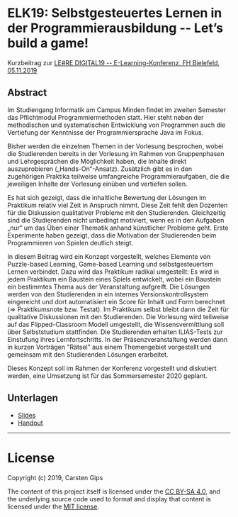 # ELK19: Selbstgesteuertes Lernen in der Programmierausbildung -- Let’s build a game!

Kurzbeitrag zur [LE#RE DIGITAL19 -- E-Learning-Konferenz, FH Bielefeld, 05.11.2019](https://www.fh-bielefeld.de/elearningkonferenz)


## Abstract

Im Studiengang Informatik am Campus Minden findet im zweiten Semester das Pflichtmodul
Programmiermethoden statt. Hier steht neben der methodischen und systematischen
Entwicklung von Programmen auch die Vertiefung der Kenntnisse der Programmiersprache
Java im Fokus.

Bisher werden die einzelnen Themen in der Vorlesung besprochen, wobei die Studierenden
bereits in der Vorlesung im Rahmen von Gruppenphasen und Lehrgesprächen die Möglichkeit
haben, die Inhalte direkt auszuprobieren („Hands-On“-Ansatz). Zusätzlich gibt es in
den zugehörigen Praktika teilweise umfangreiche Programmieraufgaben, die die jeweiligen
Inhalte der Vorlesung einüben und vertiefen sollen.

Es hat sich gezeigt, dass die inhaltliche Bewertung der Lösungen im Praktikum relativ
viel Zeit in Anspruch nimmt. Diese Zeit fehlt den Dozenten für die Diskussion qualitativer
Probleme mit den Studierenden. Gleichzeitig sind die Studierenden nicht unbedingt motiviert,
wenn es in den Aufgaben „nur“ um das Üben einer Thematik anhand künstlicher Probleme geht.
Erste Experimente haben gezeigt, dass die Motivation der Studierenden beim Programmieren
von Spielen deutlich steigt.

In diesem Beitrag wird ein Konzept vorgestellt, welches Elemente von Puzzle-based
Learning, Game-based Learning und selbstgesteuertem Lernen verbindet. Dazu wird das
Praktikum radikal umgestellt: Es wird in jedem Praktikum ein Baustein eines Spiels
entwickelt, wobei ein Baustein ein bestimmtes Thema aus der Veranstaltung aufgreift.
Die Lösungen werden von den Studierenden in ein internes Versionskontrollsystem
eingereicht und dort automatisiert ein Score für Inhalt und Form berechnet (=>
Praktikumsnote bzw. Testat). Im Praktikum selbst bleibt dann die Zeit für qualitative
Diskussionen mit den Studierenden. Die Vorlesung wird teilweise auf das Flipped-Classroom
Modell umgestellt, die Wissensvermittlung soll über Selbststudium stattfinden. Die
Studierenden erhalten ILIAS-Tests zur Einstufung ihres Lernfortschritts. In der
Präsenzveranstaltung werden dann in kurzen Vorträgen "Rätsel" aus einem Themengebiet
vorgestellt und gemeinsam mit den Studierenden Lösungen erarbeitet.

Dieses Konzept soll im Rahmen der Konferenz vorgestellt und diskutiert werden, eine
Umsetzung ist für das Sommersemester 2020 geplant.


## Unterlagen

*   [Slides](distr/elk19_game-programming.pdf)
*   [Handout](distr/elk19_game-programming.html)




---

# License

Copyright (c) 2019, Carsten Gips

The content of this project itself is licensed under the
[CC BY-SA 4.0](https://creativecommons.org/licenses/by-sa/4.0/),
and the underlying source code used to format and display that content is
licensed under the [MIT license](http://opensource.org/licenses/MIT).
